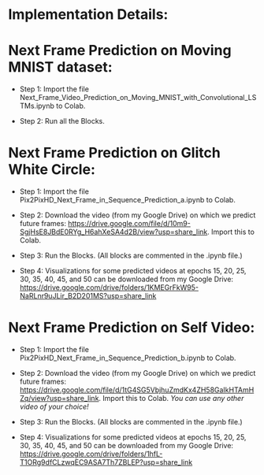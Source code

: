 # Implementation Details: 

# Next Frame Prediction on Moving MNIST dataset: 

- Step 1: Import the file Next_Frame_Video_Prediction_on_Moving_MNIST_with_Convolutional_LSTMs.ipynb to Colab. 

- Step 2: Run all the Blocks. 

# Next Frame Prediction on Glitch White Circle: 

- Step 1: Import the file Pix2PixHD_Next_Frame_in_Sequence_Prediction_a.ipynb to Colab. 

- Step 2: Download the video (from my Google Drive) on which we predict future frames: https://drive.google.com/file/d/10m9-SgjHsE8JBdE0RYg_H6ahXeSA4d2B/view?usp=share_link. Import this to Colab. 

- Step 3: Run the Blocks. (All blocks are commented in the .ipynb file.) 

- Step 4: Visualizations for some predicted videos at epochs 15, 20, 25, 30, 35, 40, 45, and 50 can be downloaded from my Google Drive: https://drive.google.com/drive/folders/1KMEGrFkW95-NaRLnr9uJLir_B2D201MS?usp=share_link 

# Next Frame Prediction on Self Video: 

- Step 1: Import the file Pix2PixHD_Next_Frame_in_Sequence_Prediction_b.ipynb to Colab. 

- Step 2: Download the video (from my Google Drive) on which we predict future frames: https://drive.google.com/file/d/1tG4SG5VbjhuZmdKx4ZH58GaIkHTAmHZq/view?usp=share_link. Import this to Colab. *You can use any other video of your choice!*

- Step 3: Run the Blocks. (All blocks are commented in the .ipynb file.) 

- Step 4: Visualizations for some predicted videos at epochs 15, 20, 25, 30, 35, 40, 45, and 50 can be downloaded from my Google Drive: https://drive.google.com/drive/folders/1hfL-T1ORg9dfCLzwqEC9ASA7Th7ZBLEP?usp=share_link
